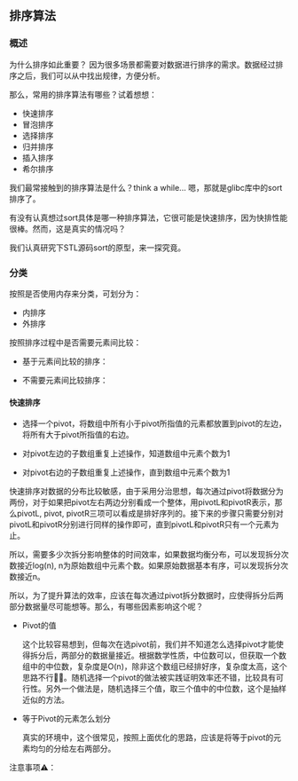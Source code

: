 ## 排序算法

### 概述

为什么排序如此重要？
因为很多场景都需要对数据进行排序的需求。数据经过排序之后，我们可以从中找出规律，方便分析。

那么，常用的排序算法有哪些？试着想想：
- 快速排序
- 冒泡排序
- 选择排序
- 归并排序
- 插入排序
- 希尔排序

我们最常接触到的排序算法是什么？think a while...
嗯，那就是glibc库中的sort排序了。

有没有认真想过sort具体是哪一种排序算法，它很可能是快速排序，因为快排性能很棒。然而，这是真实的情况吗？

我们认真研究下STL源码sort的原型，来一探究竟。




### 分类

按照是否使用内存来分类，可划分为：

- 内排序
- 外排序

按照排序过程中是否需要元素间比较：

- 基于元素间比较的排序：

- 不需要元素间比较排序：



#### 快速排序

- 选择一个pivot，将数组中所有小于pivot所指值的元素都放置到pivot的左边，将所有大于pivot所指值的右边。

- 对pivot左边的子数组重复上述操作，知道数组中元素个数为1

- 对pivot右边的子数组重复上述操作，直到数组中元素个数为1

快速排序对数据的分布比较敏感，由于采用分治思想，每次通过pivot将数据分为两份，对于如果把pivot左右两边分别看成一个整体，用pivotL和pivotR表示，那么pivotL, pivot, pivotR三项可以看成是排好序列的。接下来的步骤只需要分别对pivotL和pivotR分别进行同样的操作即可，直到pivotL和pivotR只有一个元素为止。

所以，需要多少次拆分影响整体的时间效率，如果数据均衡分布，可以发现拆分次数接近log(n), n为原始数组中元素个数。如果原始数据基本有序，可以发现拆分次数接近n。

所以，为了提升算法的效率，应该在每次通过pivot拆分数据时，应使得拆分后两部分数据量尽可能想等。那么，有哪些因素影响这个呢？

- Pivot的值

  这个比较容易想到，但每次在选pivot前，我们并不知道怎么选择pivot才能使得拆分后，两部分的数据量接近。根据数学性质，中位数可以，但获取一个数组中的中位数，复杂度是O(n)，除非这个数组已经排好序，复杂度太高，这个思路不行🙅‍♂️。随机选择一个pivot的做法被实践证明效率还不错，比较具有可行性。另外一个做法是，随机选择三个值，取三个值中的中位数，这个是抽样近似的方法。

- 等于Pivot的元素怎么划分

  真实的环境中，这个很常见，按照上面优化的思路，应该是将等于pivot的元素均匀的分给左右两部分。

 注意事项⚠️：

